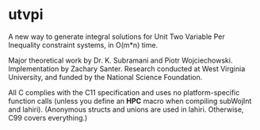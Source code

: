 # utvpi
A new way to generate integral solutions for Unit Two Variable Per Inequality constraint systems, in O(m*n) time.

Major theoretical work by Dr. K. Subramani and Piotr Wojciechowski. Implementation by Zachary Santer. Research conducted at West Virginia University, and funded by the National Science Foundation.

All C complies with the C11 specification and uses no platform-specific function calls (unless you define an __HPC__ macro when compiling subWojInt and lahiri). (Anonymous structs and unions are used in lahiri. Otherwise, C99 covers everything.)
